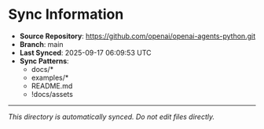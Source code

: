 # Sync Information

- **Source Repository**: https://github.com/openai/openai-agents-python.git
- **Branch**: main
- **Last Synced**: 2025-09-17 06:09:53 UTC
- **Sync Patterns**:
  - docs/*
  - examples/*
  - README.md
  - !docs/assets

---
*This directory is automatically synced. Do not edit files directly.*
